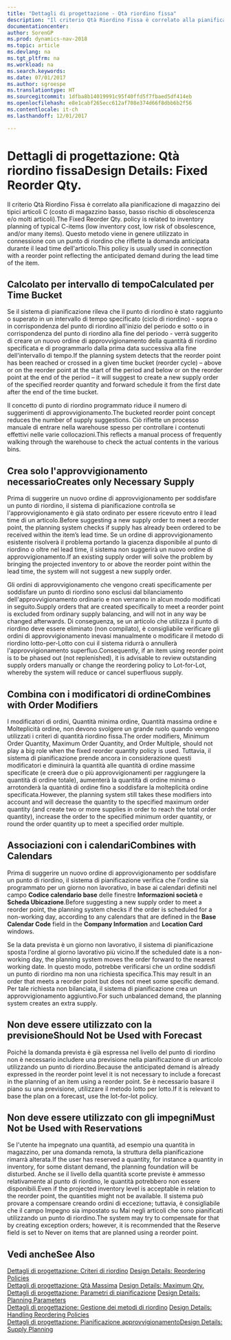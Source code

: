 ```yaml
---
title: "Dettagli di progettazione - Qtà riordino fissa"
description: "Il criterio Qtà Riordino Fissa è correlato alla pianificazione di magazzino dei tipici articoli C (costo di magazzino basso, basso rischio di obsolescenza e/o molti articoli). Questo metodo viene in genere utilizzato in connessione con un punto di riordino che riflette la domanda anticipata durante il lead time dell'articolo."
documentationcenter: 
author: SorenGP
ms.prod: dynamics-nav-2018
ms.topic: article
ms.devlang: na
ms.tgt_pltfrm: na
ms.workload: na
ms.search.keywords: 
ms.date: 07/01/2017
ms.author: sgroespe
ms.translationtype: HT
ms.sourcegitcommit: 1dfba8b14019991c95f40ffd5f7fbaed5df414eb
ms.openlocfilehash: e8e1cabf265ecc612af708e374d66f8dbb6b2f56
ms.contentlocale: it-ch
ms.lasthandoff: 12/01/2017

---
```

# <a name="design-details-fixed-reorder-qty"></a><span data-ttu-id="6fe5d-104">Dettagli di progettazione: Qtà riordino fissa</span><span class="sxs-lookup"><span data-stu-id="6fe5d-104">Design Details: Fixed Reorder Qty.</span></span>
<span data-ttu-id="6fe5d-105">Il criterio Qtà Riordino Fissa è correlato alla pianificazione di magazzino dei tipici articoli C (costo di magazzino basso, basso rischio di obsolescenza e/o molti articoli).</span><span class="sxs-lookup"><span data-stu-id="6fe5d-105">The Fixed Reorder Qty. policy is related to inventory planning of typical C-items (low inventory cost, low risk of obsolescence, and/or many items).</span></span> <span data-ttu-id="6fe5d-106">Questo metodo viene in genere utilizzato in connessione con un punto di riordino che riflette la domanda anticipata durante il lead time dell'articolo.</span><span class="sxs-lookup"><span data-stu-id="6fe5d-106">This policy is usually used in connection with a reorder point reflecting the anticipated demand during the lead time of the item.</span></span>  

## <a name="calculated-per-time-bucket"></a><span data-ttu-id="6fe5d-107">Calcolato per intervallo di tempo</span><span class="sxs-lookup"><span data-stu-id="6fe5d-107">Calculated per Time Bucket</span></span>  
 <span data-ttu-id="6fe5d-108">Se il sistema di pianificazione rileva che il punto di riordino è stato raggiunto o superato in un intervallo di tempo specificato (ciclo di riordino) - sopra o in corrispondenza del punto di riordino all'inizio del periodo e sotto o in corrispondenza del punto di riordino alla fine del periodo - verrà suggerito di creare un nuovo ordine di approvvigionamento della quantità di riordino specificata e di programmarlo dalla prima data successiva alla fine dell'intervallo di tempo.</span><span class="sxs-lookup"><span data-stu-id="6fe5d-108">If the planning system detects that the reorder point has been reached or crossed in a given time bucket (reorder cycle) – above or on the reorder point at the start of the period and below or on the reorder point at the end of the period – it will suggest to create a new supply order of the specified reorder quantity and forward schedule it from the first date after the end of the time bucket.</span></span>  

 <span data-ttu-id="6fe5d-109">Il concetto di punto di riordino programmato riduce il numero di suggerimenti di approvvigionamento.</span><span class="sxs-lookup"><span data-stu-id="6fe5d-109">The bucketed reorder point concept reduces the number of supply suggestions.</span></span> <span data-ttu-id="6fe5d-110">Ciò riflette un processo manuale di entrare nella warehouse spesso per controllare i contenuti effettivi nelle varie collocazioni.</span><span class="sxs-lookup"><span data-stu-id="6fe5d-110">This reflects a manual process of frequently walking through the warehouse to check the actual contents in the various bins.</span></span>  

## <a name="creates-only-necessary-supply"></a><span data-ttu-id="6fe5d-111">Crea solo l'approvvigionamento necessario</span><span class="sxs-lookup"><span data-stu-id="6fe5d-111">Creates only Necessary Supply</span></span>  
 <span data-ttu-id="6fe5d-112">Prima di suggerire un nuovo ordine di approvvigionamento per soddisfare un punto di riordino, il sistema di pianificazione controlla se l'approvvigionamento è già stato ordinato per essere ricevuto entro il lead time di un articolo.</span><span class="sxs-lookup"><span data-stu-id="6fe5d-112">Before suggesting a new supply order to meet a reorder point, the planning system checks if supply has already been ordered to be received within the item’s lead time.</span></span> <span data-ttu-id="6fe5d-113">Se un ordine di approvvigionamento esistente risolverà il problema portando la giacenza disponibile al punto di riordino o oltre nel lead time, il sistema non suggerirà un nuovo ordine di approvvigionamento.</span><span class="sxs-lookup"><span data-stu-id="6fe5d-113">If an existing supply order will solve the problem by bringing the projected inventory to or above the reorder point within the lead time, the system will not suggest a new supply order.</span></span>  

 <span data-ttu-id="6fe5d-114">Gli ordini di approvvigionamento che vengono creati specificamente per soddisfare un punto di riordino sono esclusi dal bilanciamento dell'approvvigionamento ordinario e non verranno in alcun modo modificati in seguito.</span><span class="sxs-lookup"><span data-stu-id="6fe5d-114">Supply orders that are created specifically to meet a reorder point is excluded from ordinary supply balancing, and will not in any way be changed afterwards.</span></span> <span data-ttu-id="6fe5d-115">Di conseguenza, se un articolo che utilizza il punto di riordino deve essere eliminato (non compilato), è consigliabile verificare gli ordini di approvvigionamento inevasi manualmente o modificare il metodo di riordino lotto-per-Lotto con cui il sistema ridurrà o annullerà l'approvvigionamento superfluo.</span><span class="sxs-lookup"><span data-stu-id="6fe5d-115">Consequently, if an item using reorder point is to be phased out (not replenished), it is advisable to review outstanding supply orders manually or change the reordering policy to Lot-for-Lot, whereby the system will reduce or cancel superfluous supply.</span></span>  

## <a name="combines-with-order-modifiers"></a><span data-ttu-id="6fe5d-116">Combina con i modificatori di ordine</span><span class="sxs-lookup"><span data-stu-id="6fe5d-116">Combines with Order Modifiers</span></span>  
 <span data-ttu-id="6fe5d-117">I modificatori di ordini, Quantità minima ordine, Quantità massima ordine e Molteplicità ordine, non devono svolgere un grande ruolo quando vengono utilizzati i criteri di quantità riordino fissa.</span><span class="sxs-lookup"><span data-stu-id="6fe5d-117">The order modifiers, Minimum Order Quantity, Maximum Order Quantity, and Order Multiple, should not play a big role when the fixed reorder quantity policy is used.</span></span> <span data-ttu-id="6fe5d-118">Tuttavia, il sistema di pianificazione prende ancora in considerazione questi modificatori e diminuirà la quantità alle quantità di ordine massime specificate (e creerà due o più approvvigionamenti per raggiungere la quantità di ordine totale), aumenterà la quantità di ordine minima o arrotonderà la quantità di ordine fino a soddisfare la molteplicità ordine specificata.</span><span class="sxs-lookup"><span data-stu-id="6fe5d-118">However, the planning system still takes these modifiers into account and will decrease the quantity to the specified maximum order quantity (and create two or more supplies in order to reach the total order quantity), increase the order to the specified minimum order quantity, or round the order quantity up to meet a specified order multiple.</span></span>  

## <a name="combines-with-calendars"></a><span data-ttu-id="6fe5d-119">Associazioni con i calendari</span><span class="sxs-lookup"><span data-stu-id="6fe5d-119">Combines with Calendars</span></span>  
 <span data-ttu-id="6fe5d-120">Prima di suggerire un nuovo ordine di approvvigionamento per soddisfare un punto di riordino, il sistema di pianificazione verifica che l'ordine sia programmato per un giorno non lavorativo, in base ai calendari definiti nel campo **Codice calendario base** delle finestre **Informazioni società** e **Scheda Ubicazione**.</span><span class="sxs-lookup"><span data-stu-id="6fe5d-120">Before suggesting a new supply order to meet a reorder point, the planning system checks if the order is scheduled for a non-working day, according to any calendars that are defined in the **Base Calendar Code** field in the **Company Information** and **Location Card** windows.</span></span>  

 <span data-ttu-id="6fe5d-121">Se la data prevista è un giorno non lavorativo, il sistema di pianificazione sposta l'ordine al giorno lavorativo più vicino.</span><span class="sxs-lookup"><span data-stu-id="6fe5d-121">If the scheduled date is a non-working day, the planning system moves the order forward to the nearest working date.</span></span> <span data-ttu-id="6fe5d-122">In questo modo, potrebbe verificarsi che un ordine soddisfi un punto di riordino ma non una richiesta specifica.</span><span class="sxs-lookup"><span data-stu-id="6fe5d-122">This may result in an order that meets a reorder point but does not meet some specific demand.</span></span> <span data-ttu-id="6fe5d-123">Per tale richiesta non bilanciata, il sistema di pianificazione crea un approvvigionamento aggiuntivo.</span><span class="sxs-lookup"><span data-stu-id="6fe5d-123">For such unbalanced demand, the planning system creates an extra supply.</span></span>  

## <a name="should-not-be-used-with-forecast"></a><span data-ttu-id="6fe5d-124">Non deve essere utilizzato con la previsione</span><span class="sxs-lookup"><span data-stu-id="6fe5d-124">Should Not be Used with Forecast</span></span>  
 <span data-ttu-id="6fe5d-125">Poiché la domanda prevista è già espressa nel livello del punto di riordino non è necessario includere una previsione nella pianificazione di un articolo utilizzando un punto di riordino.</span><span class="sxs-lookup"><span data-stu-id="6fe5d-125">Because the anticipated demand is already expressed in the reorder point level it is not necessary to include a forecast in the planning of an item using a reorder point.</span></span> <span data-ttu-id="6fe5d-126">Se è necessario basare il piano su una previsione, utilizzare il metodo lotto per lotto.</span><span class="sxs-lookup"><span data-stu-id="6fe5d-126">If it is relevant to base the plan on a forecast, use the lot-for-lot policy.</span></span>  

## <a name="must-not-be-used-with-reservations"></a><span data-ttu-id="6fe5d-127">Non deve essere utilizzato con gli impegni</span><span class="sxs-lookup"><span data-stu-id="6fe5d-127">Must Not be Used with Reservations</span></span>  
 <span data-ttu-id="6fe5d-128">Se l'utente ha impegnato una quantità, ad esempio una quantità in magazzino, per una domanda remota, la struttura della pianificazione rimarrà alterata.</span><span class="sxs-lookup"><span data-stu-id="6fe5d-128">If the user has reserved a quantity, for instance a quantity in inventory, for some distant demand, the planning foundation will be disturbed.</span></span> <span data-ttu-id="6fe5d-129">Anche se il livello della quantità scorte previste è ammesso relativamente al punto di riordino, le quantità potrebbero non essere disponibili.</span><span class="sxs-lookup"><span data-stu-id="6fe5d-129">Even if the projected inventory level is acceptable in relation to the reorder point, the quantities might not be available.</span></span> <span data-ttu-id="6fe5d-130">Il sistema può provare a compensare creando ordini di eccezione; tuttavia, è consigliabile che il campo Impegno sia impostato su Mai negli articoli che sono pianificati utilizzando un punto di riordino.</span><span class="sxs-lookup"><span data-stu-id="6fe5d-130">The system may try to compensate for that by creating exception orders; however, it is recommended that the Reserve field is set to Never on items that are planned using a reorder point.</span></span>  

## <a name="see-also"></a><span data-ttu-id="6fe5d-131">Vedi anche</span><span class="sxs-lookup"><span data-stu-id="6fe5d-131">See Also</span></span>  
 <span data-ttu-id="6fe5d-132">[Dettagli di progettazione: Criteri di riordino](design-details-reordering-policies.md) </span><span class="sxs-lookup"><span data-stu-id="6fe5d-132">[Design Details: Reordering Policies](design-details-reordering-policies.md) </span></span>  
 <span data-ttu-id="6fe5d-133">[Dettagli di progettazione: Qtà Massima](design-details-maximum-qty.md) </span><span class="sxs-lookup"><span data-stu-id="6fe5d-133">[Design Details: Maximum Qty.](design-details-maximum-qty.md) </span></span>  
 <span data-ttu-id="6fe5d-134">[Dettagli di progettazione: Parametri di pianificazione](design-details-planning-parameters.md) </span><span class="sxs-lookup"><span data-stu-id="6fe5d-134">[Design Details: Planning Parameters](design-details-planning-parameters.md) </span></span>  
 <span data-ttu-id="6fe5d-135">[Dettagli di progettazione: Gestione dei metodi di riordino](design-details-handling-reordering-policies.md) </span><span class="sxs-lookup"><span data-stu-id="6fe5d-135">[Design Details: Handling Reordering Policies](design-details-handling-reordering-policies.md) </span></span>  
 [<span data-ttu-id="6fe5d-136">Dettagli di progettazione: Pianificazione approvvigionamento</span><span class="sxs-lookup"><span data-stu-id="6fe5d-136">Design Details: Supply Planning</span></span>](design-details-supply-planning.md)

